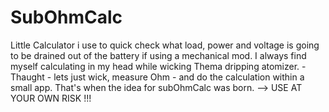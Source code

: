 SubOhmCalc
==========

Little Calculator i use to quick check what load, power and voltage is going to be drained out of the battery if using a mechanical mod. I always find myself calculating in my head while wicking Thema dripping atomizer. - Thaught - lets just wick, measure Ohm - and do the calculation within a small app. That's when the idea for subOhmCalc was born. --> USE AT YOUR OWN RISK !!!

